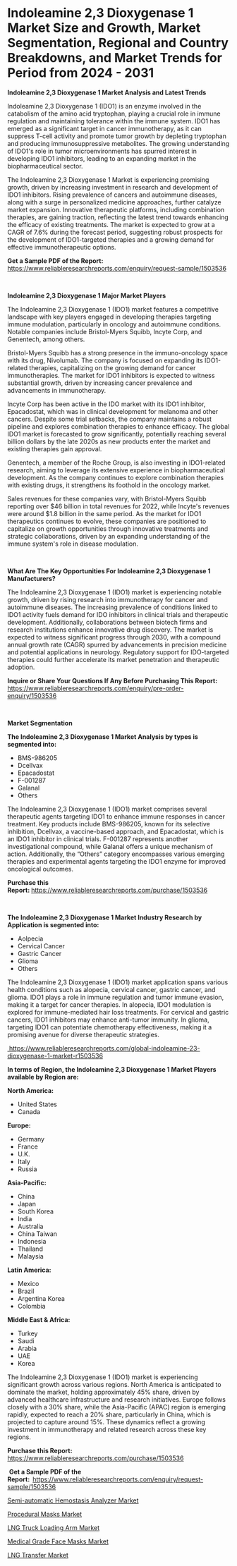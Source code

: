<p><h1>Indoleamine 2,3 Dioxygenase 1 Market Size and Growth, Market Segmentation, Regional and Country Breakdowns, and Market Trends for Period from 2024 -  2031</h1></p><p><strong>Indoleamine 2,3 Dioxygenase 1 Market Analysis and Latest Trends</strong></p>
<p><p>Indoleamine 2,3 Dioxygenase 1 (IDO1) is an enzyme involved in the catabolism of the amino acid tryptophan, playing a crucial role in immune regulation and maintaining tolerance within the immune system. IDO1 has emerged as a significant target in cancer immunotherapy, as it can suppress T-cell activity and promote tumor growth by depleting tryptophan and producing immunosuppressive metabolites. The growing understanding of IDO1's role in tumor microenvironments has spurred interest in developing IDO1 inhibitors, leading to an expanding market in the biopharmaceutical sector.</p><p>The Indoleamine 2,3 Dioxygenase 1 Market is experiencing promising growth, driven by increasing investment in research and development of IDO1 inhibitors. Rising prevalence of cancers and autoimmune diseases, along with a surge in personalized medicine approaches, further catalyze market expansion. Innovative therapeutic platforms, including combination therapies, are gaining traction, reflecting the latest trend towards enhancing the efficacy of existing treatments. The market is expected to grow at a CAGR of 7.6% during the forecast period, suggesting robust prospects for the development of IDO1-targeted therapies and a growing demand for effective immunotherapeutic options.</p></p>
<p><strong>Get a Sample PDF of the Report:&nbsp;</strong> <a href="https://www.reliableresearchreports.com/enquiry/request-sample/1503536?utm_campaign=6&utm_medium=2&utm_source=Github&utm_content=ia&utm_term=27092024&utm_id=indoleamine-23-dioxygenase-1">https://www.reliableresearchreports.com/enquiry/request-sample/1503536</a></p>
<p>&nbsp;</p>
<p><strong>Indoleamine 2,3 Dioxygenase 1 Major Market Players</strong></p>
<p><p>The Indoleamine 2,3 Dioxygenase 1 (IDO1) market features a competitive landscape with key players engaged in developing therapies targeting immune modulation, particularly in oncology and autoimmune conditions. Notable companies include Bristol-Myers Squibb, Incyte Corp, and Genentech, among others.</p><p>Bristol-Myers Squibb has a strong presence in the immuno-oncology space with its drug, Nivolumab. The company is focused on expanding its IDO1-related therapies, capitalizing on the growing demand for cancer immunotherapies. The market for IDO1 inhibitors is expected to witness substantial growth, driven by increasing cancer prevalence and advancements in immunotherapy.</p><p>Incyte Corp has been active in the IDO market with its IDO1 inhibitor, Epacadostat, which was in clinical development for melanoma and other cancers. Despite some trial setbacks, the company maintains a robust pipeline and explores combination therapies to enhance efficacy. The global IDO1 market is forecasted to grow significantly, potentially reaching several billion dollars by the late 2020s as new products enter the market and existing therapies gain approval.</p><p>Genentech, a member of the Roche Group, is also investing in IDO1-related research, aiming to leverage its extensive experience in biopharmaceutical development. As the company continues to explore combination therapies with existing drugs, it strengthens its foothold in the oncology market.</p><p>Sales revenues for these companies vary, with Bristol-Myers Squibb reporting over $46 billion in total revenues for 2022, while Incyte's revenues were around $1.8 billion in the same period. As the market for IDO1 therapeutics continues to evolve, these companies are positioned to capitalize on growth opportunities through innovative treatments and strategic collaborations, driven by an expanding understanding of the immune system's role in disease modulation.</p></p>
<p>&nbsp;</p>
<p><strong>What Are The Key Opportunities For Indoleamine 2,3 Dioxygenase 1 Manufacturers?</strong></p>
<p><p>The Indoleamine 2,3 Dioxygenase 1 (IDO1) market is experiencing notable growth, driven by rising research into immunotherapy for cancer and autoimmune diseases. The increasing prevalence of conditions linked to IDO1 activity fuels demand for IDO inhibitors in clinical trials and therapeutic development. Additionally, collaborations between biotech firms and research institutions enhance innovative drug discovery. The market is expected to witness significant progress through 2030, with a compound annual growth rate (CAGR) spurred by advancements in precision medicine and potential applications in neurology. Regulatory support for IDO-targeted therapies could further accelerate its market penetration and therapeutic adoption.</p></p>
<p><strong>Inquire or Share Your Questions If Any Before Purchasing This Report:</strong> <a href="https://www.reliableresearchreports.com/enquiry/pre-order-enquiry/1503536?utm_campaign=6&utm_medium=2&utm_source=Github&utm_content=ia&utm_term=27092024&utm_id=indoleamine-23-dioxygenase-1">https://www.reliableresearchreports.com/enquiry/pre-order-enquiry/1503536</a></p>
<p>&nbsp;</p>
<p><strong>Market Segmentation</strong></p>
<p><strong>The Indoleamine 2,3 Dioxygenase 1 Market Analysis by types is segmented into:</strong></p>
<p><ul><li>BMS-986205</li><li>Dcellvax</li><li>Epacadostat</li><li>F-001287</li><li>Galanal</li><li>Others</li></ul></p>
<p><p>The Indoleamine 2,3 Dioxygenase 1 (IDO1) market comprises several therapeutic agents targeting IDO1 to enhance immune responses in cancer treatment. Key products include BMS-986205, known for its selective inhibition, Dcellvax, a vaccine-based approach, and Epacadostat, which is an IDO1 inhibitor in clinical trials. F-001287 represents another investigational compound, while Galanal offers a unique mechanism of action. Additionally, the “Others” category encompasses various emerging therapies and experimental agents targeting the IDO1 enzyme for improved oncological outcomes.</p></p>
<p><strong>Purchase this Report:&nbsp;</strong><a href="https://www.reliableresearchreports.com/purchase/1503536?utm_campaign=6&utm_medium=2&utm_source=Github&utm_content=ia&utm_term=27092024&utm_id=indoleamine-23-dioxygenase-1">https://www.reliableresearchreports.com/purchase/1503536</a></p>
<p>&nbsp;</p>
<p><strong>The Indoleamine 2,3 Dioxygenase 1 Market Industry Research by Application is segmented into:</strong></p>
<p><ul><li>Aolpecia</li><li>Cervical Cancer</li><li>Gastric Cancer</li><li>Glioma</li><li>Others</li></ul></p>
<p><p>The Indoleamine 2,3 Dioxygenase 1 (IDO1) market application spans various health conditions such as alopecia, cervical cancer, gastric cancer, and glioma. IDO1 plays a role in immune regulation and tumor immune evasion, making it a target for cancer therapies. In alopecia, IDO1 modulation is explored for immune-mediated hair loss treatments. For cervical and gastric cancers, IDO1 inhibitors may enhance anti-tumor immunity. In glioma, targeting IDO1 can potentiate chemotherapy effectiveness, making it a promising avenue for diverse therapeutic strategies.</p></p>
<p><a href="https://www.reliableresearchreports.com/global-indoleamine-23-dioxygenase-1-market-r1503536?utm_campaign=6&utm_medium=2&utm_source=Github&utm_content=ia&utm_term=27092024&utm_id=indoleamine-23-dioxygenase-1">&nbsp;https://www.reliableresearchreports.com/global-indoleamine-23-dioxygenase-1-market-r1503536</a></p>
<p><strong>In terms of Region, the Indoleamine 2,3 Dioxygenase 1 Market Players available by Region are:</strong></p>
<p>
    <p> <strong> North America: </strong>
        <ul>
            <li>United States</li>
            <li>Canada</li>
        </ul>
        </p> 
    <p> <strong> Europe: </strong>
        <ul>
            <li>Germany</li>
            <li>France</li>
            <li>U.K.</li>
            <li>Italy</li>
            <li>Russia</li>
        </ul>
        </p> 
    <p> <strong> Asia-Pacific: </strong>
        <ul>
            <li>China</li>
            <li>Japan</li>
            <li>South Korea</li>
            <li>India</li>
            <li>Australia</li>
            <li>China Taiwan</li>
            <li>Indonesia</li>
            <li>Thailand</li>
            <li>Malaysia</li>
        </ul>
        </p> 
    <p> <strong> Latin America: </strong>
        <ul>
            <li>Mexico</li>
            <li>Brazil</li>
            <li>Argentina Korea</li>
            <li>Colombia</li>
        </ul>
        </p> 
    <p> <strong> Middle East & Africa: </strong>
        <ul>
            <li>Turkey</li>
            <li>Saudi</li>
            <li>Arabia</li>
            <li>UAE</li>
            <li>Korea</li>
        </ul>
    </p>
    </p>
<p><p>The Indoleamine 2,3 Dioxygenase 1 (IDO1) market is experiencing significant growth across various regions. North America is anticipated to dominate the market, holding approximately 45% share, driven by advanced healthcare infrastructure and research initiatives. Europe follows closely with a 30% share, while the Asia-Pacific (APAC) region is emerging rapidly, expected to reach a 20% share, particularly in China, which is projected to capture around 15%. These dynamics reflect a growing investment in immunotherapy and related research across these key regions.</p></p>
<p><strong>Purchase this Report: </strong><a href="https://www.reliableresearchreports.com/purchase/1503536?utm_campaign=6&utm_medium=2&utm_source=Github&utm_content=ia&utm_term=27092024&utm_id=indoleamine-23-dioxygenase-1">https://www.reliableresearchreports.com/purchase/1503536</a></p>
<p>&nbsp;<strong>Get a Sample PDF of the Report:&nbsp;&nbsp;</strong><a href="https://www.reliableresearchreports.com/enquiry/request-sample/1503536?utm_campaign=6&utm_medium=2&utm_source=Github&utm_content=ia&utm_term=27092024&utm_id=indoleamine-23-dioxygenase-1">https://www.reliableresearchreports.com/enquiry/request-sample/1503536</a></p>
<p><strong></strong></p>
<p><p><a href="https://github.com/bmorecock/Market-Research-Report-List-5/blob/main/semi-automatic-hemostasis-analyzer-market.md?utm_campaign=6&utm_medium=2&utm_source=Github&utm_content=ia&utm_term=27092024&utm_id=indoleamine-23-dioxygenase-1">Semi-automatic Hemostasis Analyzer Market</a></p><p><a href="https://issuu.com/reportprime-2/docs/procedural-masks-market-size-2030.p_8d63163008a4ec?utm_campaign=6&utm_medium=2&utm_source=Github&utm_content=ia&utm_term=27092024&utm_id=indoleamine-23-dioxygenase-1">Procedural Masks Market</a></p><p><a href="https://www.linkedin.com/pulse/insights-lng-truck-loading-arm-market-share-competitive-landscape-uomxe?trackingId=15M6oktMRtmyq51wGNxT8w%3D%3D&utm_campaign=6&utm_medium=2&utm_source=Github&utm_content=ia&utm_term=27092024&utm_id=indoleamine-23-dioxygenase-1">LNG Truck Loading Arm Market</a></p><p><a href="https://issuu.com/reportprime-2/docs/medical-grade-face-masks-market-siz_971fc5a89c4cb5?utm_campaign=6&utm_medium=2&utm_source=Github&utm_content=ia&utm_term=27092024&utm_id=indoleamine-23-dioxygenase-1">Medical Grade Face Masks Market</a></p><p><a href="https://www.linkedin.com/pulse/global-lng-transfer-market-size-trends-analysis-regional-8qeqe?trackingId=YSPFOEYCSdqyGVFEO17B5A%3D%3D&utm_campaign=6&utm_medium=2&utm_source=Github&utm_content=ia&utm_term=27092024&utm_id=indoleamine-23-dioxygenase-1">LNG Transfer Market</a></p></p>